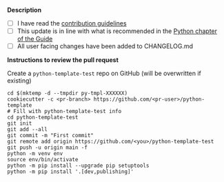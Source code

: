 **Description**

- [ ] I have read the [contribution guidelines](https://github.com/NLeSC/python-template/blob/main/CONTRIBUTING.md)
- [ ] This update is in line with what is recommended in the [Python chapter of the Guide](https://guide.esciencecenter.nl/#/best_practices/language_guides/python)
- [ ] All user facing changes have been added to CHANGELOG.md

<!-- Description of PR -->

<!--
**Related issues**:
- ...
-->

**Instructions to review the pull request**

<!-- remove what doesn't apply or add more if needed -->
Create a `python-template-test` repo on GitHub (will be overwritten if existing)
```
cd $(mktemp -d --tmpdir py-tmpl-XXXXXX)
cookiecutter -c <pr-branch> https://github.com/<pr-user>/python-template
# Fill with python-template-test info
cd python-template-test
git init
git add --all
git commit -m "First commit"
git remote add origin https://github.com/<you>/python-template-test
git push -u origin main -f
python -m venv env
source env/bin/activate
python -m pip install --upgrade pip setuptools
python -m pip install '.[dev,publishing]'
```
